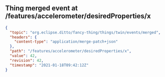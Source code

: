 ## Thing merged event at /features/accelerometer/desiredProperties/x

```json
{
  "topic": "org.eclipse.ditto/fancy-thing/things/twin/events/merged",
  "headers": {
    "content-type": "application/merge-patch+json"
  },
  "path": "/features/accelerometer/desiredProperties/x",
  "value": 42,
  "revision": 42,
  "timestamp": "2021-01-18T09:42:12Z"
}
```
